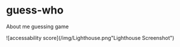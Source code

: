 # guess-who

About me guessing game

![accessability score](/img/Lighthouse.png"Lighthouse Screenshot")